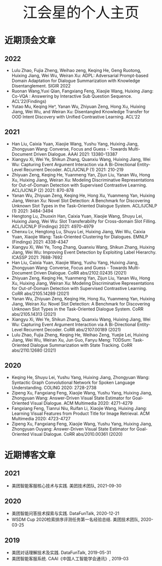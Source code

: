 <div align='center'><font size='50'>江会星的个人主页</font></div>


# 近期顶会文章

## 2022

- Lulu Zhao, Fujia Zheng, Weihao zeng, Keqing He, Geng Ruotong, Huixing Jiang, Wei Wu, Weiran Xu:
ADPL: Adversarial Prompt-based Domain Adaptation for Dialogue Summarization with Knowledge Disentanglement. SIGIR 2022
- Ruonan Wang,Yuxi Qian, Fangxiang Feng, Xiaojie Wang, Huixing Jiang:
Co-VQA : Answering by Interactive Sub Question Sequence. ACL'22(Findings)
- Yutao Mu, Keqing He^, Yanan Wu, Zhiyuan Zeng, Hong Xu, Huixing Jiang, Wei Wu, and Weiran Xu:
Disentangled Knowledge Transfer for OOD Intent Discovery with Unified Contrastive Learning. ACL'22

## 2021

- Han Liu, Caixia Yuan, Xiaojie Wang, Yushu Yang, Huixing Jiang, Zhongyuan Wang:
Converse, Focus and Guess - Towards Multi-Document Driven Dialogue. AAAI 2021: 13380-13387
- Xiangyu Xi, Wei Ye, Shikun Zhang, Quanxiu Wang, Huixing Jiang, Wei Wu:
Capturing Event Argument Interaction via A Bi-Directional Entity-Level Recurrent Decoder. ACL/IJCNLP (1) 2021: 210-219
- Zhiyuan Zeng, Keqing He, Yuanmeng Yan, Zijun Liu, Yanan Wu, Hong Xu, Huixing Jiang, Weiran Xu:
Modeling Discriminative Representations for Out-of-Domain Detection with Supervised Contrastive Learning. ACL/IJCNLP (2) 2021: 870-878
- Yanan Wu, Zhiyuan Zeng, Keqing He, Hong Xu, Yuanmeng Yan, Huixing Jiang, Weiran Xu:
Novel Slot Detection: A Benchmark for Discovering Unknown Slot Types in the Task-Oriented Dialogue System. ACL/IJCNLP (1) 2021: 3484-3494
- Hengtong Lu, Zhuoxin Han, Caixia Yuan, Xiaojie Wang, Shuyu Lei, Huixing Jiang, Wei Wu:
Slot Transferability for Cross-domain Slot Filling. ACL/IJCNLP (Findings) 2021: 4970-4979
- Chenxu Lv, Hengtong Lu, Shuyu Lei, Huixing Jiang, Wei Wu, Caixia Yuan, Xiaojie Wang:
Task-Oriented Clustering for Dialogues. EMNLP (Findings) 2021: 4338-4347
- Xiangyu Xi, Wei Ye, Tong Zhang, Quanxiu Wang, Shikun Zhang, Huixing Jiang, Wei Wu:
Improving Event Detection by Exploiting Label Hierarchy. ICASSP 2021: 7688-7692
- Han Liu, Caixia Yuan, Xiaojie Wang, Yushu Yang, Huixing Jiang, Zhongyuan Wang:
Converse, Focus and Guess - Towards Multi-Document Driven Dialogue. CoRR abs/2102.02435 (2021)
- Zhiyuan Zeng, Keqing He, Yuanmeng Yan, Zijun Liu, Yanan Wu, Hong Xu, Huixing Jiang, Weiran Xu:
Modeling Discriminative Representations for Out-of-Domain Detection with Supervised Contrastive Learning. CoRR abs/2105.14289 (2021)
- Yanan Wu, Zhiyuan Zeng, Keqing He, Hong Xu, Yuanmeng Yan, Huixing Jiang, Weiran Xu:
Novel Slot Detection: A Benchmark for Discovering Unknown Slot Types in the Task-Oriented Dialogue System. CoRR abs/2105.14313 (2021)
- Xiangyu Xi, Wei Ye, Shikun Zhang, Quanxiu Wang, Huixing Jiang, Wei Wu:
Capturing Event Argument Interaction via A Bi-Directional Entity-Level Recurrent Decoder. CoRR abs/2107.00189 (2021)
- Lulu Zhao, Fujia Zheng, Keqing He, Weihao Zeng, Yuejie Lei, Huixing Jiang, Wei Wu, Weiran Xu, Jun Guo, Fanyu Meng:
TODSum: Task-Oriented Dialogue Summarization with State Tracking. CoRR abs/2110.12680 (2021)

## 2020

- Keqing He, Shuyu Lei, Yushu Yang, Huixing Jiang, Zhongyuan Wang:
Syntactic Graph Convolutional Network for Spoken Language Understanding. COLING 2020: 2728-2738
- Zipeng Xu, Fangxiang Feng, Xiaojie Wang, Yushu Yang, Huixing Jiang, Zhongyuan Wang:
Answer-Driven Visual State Estimator for Goal-Oriented Visual Dialogue. ACM Multimedia 2020: 4271-4279
- Fangxiang Feng, Tianrui Niu, Ruifan Li, Xiaojie Wang, Huixing Jiang:
Learning Visual Features from Product Title for Image Retrieval. ACM Multimedia 2020: 4723-4727
- Zipeng Xu, Fangxiang Feng, Xiaojie Wang, Yushu Yang, Huixing Jiang, Zhongyuan Ouyang:
Answer-Driven Visual State Estimator for Goal-Oriented Visual Dialogue. CoRR abs/2010.00361 (2020)

# 近期博客文章

## 2021

- 美团智能客服核心技术与实践. 美团技术团队, 2021-09-30

## 2020

- 美团智能问答技术探索与实践. DataFunTalk, 2020-12-21
- WSDM Cup 2020检索排序评测任务第一名经验总结. 美团技术团队, 2020-03-25

## 2019

- 美团对话理解技术及实践. DataFunTalk, 2019-05-31
- 美团智能客服系统. CAAI《中国人工智能学会通讯》, 2019-03

